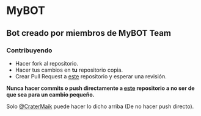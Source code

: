 # MyBOT
## Bot creado por miembros de MyBOT Team

### Contribuyendo
- Hacer fork al repositorio.
- Hacer tus cambios en **tu** repositorio copia.
- Crear Pull Request a [este](https://github.com/mybot-team/mybot) repositorio y esperar una revisión.

**Nunca hacer commits o push directamente a [este](https://github.com/mybot-team/mybot) repositorio a no ser de que sea para un cambio pequeño.**

Solo [@CraterMaik](https://github.com/CraterMaik) puede hacer lo dicho arriba (De no hacer push directo).